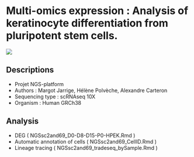 # Multi-omics expression : Analysis of keratinocyte differentiation from pluripotent stem cells. 

![](../img/fond_presMJ_2.png) 

## Descriptions 

- Projet NGS-platform 
- Authors : Margot Jarrige, Hélène Polvèche, Alexandre Carteron
- Sequencing type : scRNAseq 10X
- Organism : Human GRCh38

## Analysis  

- DEG ( NGSsc2and69_D0-D8-D15-P0-HPEK.Rmd ) 
- Automatic annotation of cells ( NGSsc2and69_CellID.Rmd ) 
- Lineage tracing ( NGSsc2and69_tradeseq_bySample.Rmd ) 


